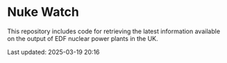 # Nuke Watch

This repository includes code for retrieving the latest information available on the output of EDF nuclear power plants in the UK.

Last updated: 2025-03-19 20:16